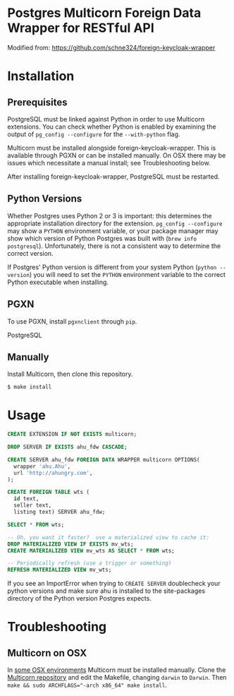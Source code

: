 # Postgres Multicorn Foreign Data Wrapper for RESTful API

Modified from: https://github.com/schne324/foreign-keycloak-wrapper

# Installation

## Prerequisites

PostgreSQL must be linked against Python in order to use Multicorn extensions. You can check whether Python is enabled by examining the output of `pg_config --configure` for the `--with-python` flag.

Multicorn must be installed alongside foreign-keycloak-wrapper. This is available through PGXN or can be installed manually. On OSX there may be issues which necessitate a manual install; see Troubleshooting below.

After installing foreign-keycloak-wrapper, PostgreSQL must be restarted.

## Python Versions

Whether Postgres uses Python 2 or 3 is important: this determines the appropriate installation directory for the extension. `pg_config --configure` may show a `PYTHON` environment variable, or your package manager may show which version of Python Postgres was built with (`brew info postgresql`). Unfortunately, there is not a consistent way to determine the correct version.

If Postgres' Python version is different from your system Python (`python --version`) you will need to set the `PYTHON` environment variable to the correct Python executable when installing.

## PGXN

To use PGXN, install `pgxnclient` through `pip`.

PostgreSQL

## Manually

Install Multicorn, then clone this repository.

```bash
$ make install
```

# Usage

```sql
CREATE EXTENSION IF NOT EXISTS multicorn;

DROP SERVER IF EXISTS ahu_fdw CASCADE;

CREATE SERVER ahu_fdw FOREIGN DATA WRAPPER multicorn OPTIONS(
  wrapper 'ahu.Ahu',
  url 'http://ahungry.com',
);

CREATE FOREIGN TABLE wts (
  id text,
  seller text,
  listing text) SERVER ahu_fdw;

SELECT * FROM wts;

-- Oh, you want it faster?  use a materialized view to cache it:
DROP MATERIALIZED VIEW IF EXISTS mv_wts;
CREATE MATERIALIZED VIEW mv_wts AS SELECT * FROM wts;

-- Periodically refresh (use a trigger or something)
REFRESH MATERIALIZED VIEW mv_wts;
```

If you see an ImportError when trying to `CREATE SERVER` doublecheck
your python versions and make sure ahu is installed to the site-packages directory of the Python version Postgres expects.

# Troubleshooting

## Multicorn on OSX

In [some OSX environments](https://github.com/Kozea/Multicorn/issues/139) Multicorn must be installed manually. Clone the [Multicorn repository](https://github.com/Kozea/Multicorn) and edit the Makefile, changing `darwin` to `Darwin`. Then `make && sudo ARCHFLAGS="-arch x86_64" make install`.
